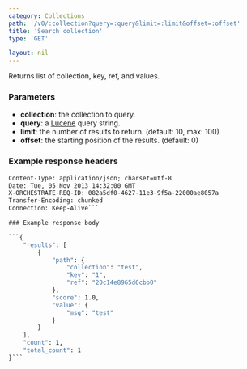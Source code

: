 ```yaml
---
category: Collections
path: '/v0/:collection?query=:query&limit=:limit&offset=:offset'
title: 'Search collection'
type: 'GET'

layout: nil
---
```


Returns list of collection, key, ref, and values.

### Parameters

* **collection**: the collection to query.
* **query**: a [Lucene](http://lucene.apache.org/core/4_3_0/queryparser/org/apache/lucene/queryparser/classic/package-summary.html#Overview) query string.
* **limit**: the number of results to return. (default: 10, max: 100)
* **offset**: the starting position of the results. (default: 0)

### Example response headers

```HTTP/1.1 200 OK
Content-Type: application/json; charset=utf-8
Date: Tue, 05 Nov 2013 14:32:00 GMT
X-ORCHESTRATE-REQ-ID: 082a5df0-4627-11e3-9f5a-22000ae8057a
Transfer-Encoding: chunked
Connection: Keep-Alive```

### Example response body

```{
    "results": [
        {
            "path": {
                "collection": "test",
                "key": "1",
                "ref": "20c14e8965d6cbb0"
            },
            "score": 1.0,
            "value": {
                "msg": "test"
            }
        }
    ],
    "count": 1,
    "total_count": 1
}```